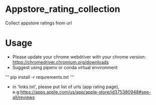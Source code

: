 # Appstore_rating_collection
Collect appstore ratings from url

# Usage
* Please update your chrome webdriver with your chrome version: https://chromedriver.chromium.org/downloads
* Suggest using pipenv or conda virtual environment

'''
pip install -r requrements.txt
'''

* in 'links.txt', please put list of urls (app rating page), e.g:https://apps.apple.com/us/app/apple-store/id375380948#see-all/reviews 

